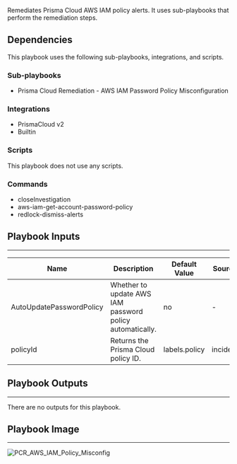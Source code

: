 Remediates Prisma Cloud AWS IAM policy alerts.  It uses sub-playbooks that perform the remediation steps.

## Dependencies
This playbook uses the following sub-playbooks, integrations, and scripts.

### Sub-playbooks
* Prisma Cloud Remediation - AWS IAM Password Policy Misconfiguration

### Integrations
* PrismaCloud v2
* Builtin

### Scripts
This playbook does not use any scripts.

### Commands
* closeInvestigation
* aws-iam-get-account-password-policy
* redlock-dismiss-alerts

## Playbook Inputs
---

| **Name** | **Description** | **Default Value** | **Source** | **Required** |
| --- | --- | --- | --- | --- |
| AutoUpdatePasswordPolicy | Whether to update AWS IAM password policy automatically. | no | - | Optional |
| policyId | Returns the Prisma Cloud policy ID. | labels.policy | incident | Optional |

## Playbook Outputs
---
There are no outputs for this playbook.

## Playbook Image
---
![PCR_AWS_IAM_Policy_Misconfig](../../doc_files/PCR_AWS_IAM_Policy_Misconfig.png/n)
